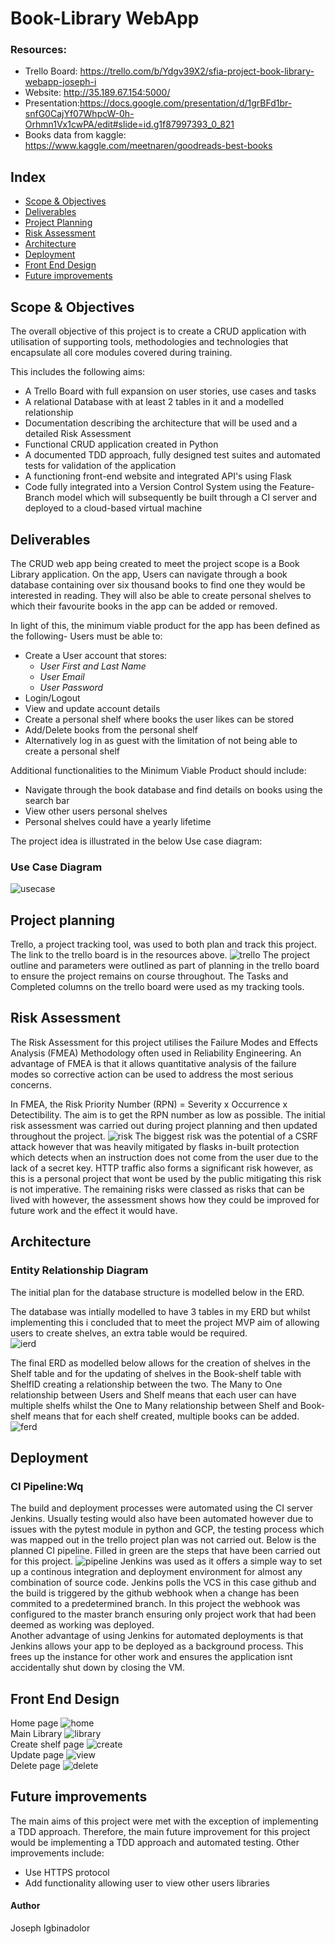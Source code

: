# Book-Library WebApp
### Resources:
* Trello Board: https://trello.com/b/Ydgv39X2/sfia-project-book-library-webapp-joseph-i
* Website: http://35.189.67.154:5000/
* Presentation:https://docs.google.com/presentation/d/1grBFd1br-snfG0CajYf07WhpcW-0h-Orhmn1Vx1cwPA/edit#slide=id.g1f87997393_0_821
* Books data from kaggle: https://www.kaggle.com/meetnaren/goodreads-best-books
## Index
* [Scope & Objectives](#scope-&-objectives)
* [Deliverables](#deliverables)
* [Project Planning](#project-planning)
* [Risk Assessment](#risk-assessment)
* [Architecture](#architecture)
* [Deployment](#deployment)
* [Front End Design](#front-end-design)
* [Future improvements](#future-improvements)

## Scope & Objectives 
The overall objective of this project is to create a CRUD application with utilisation of supporting tools, methodologies and technologies that encapsulate all core modules covered during training. 


This includes the following aims:
* A Trello Board with full expansion on user stories, use cases and tasks 
* A relational Database with at least 2 tables in it and a modelled relationship 
* Documentation describing the architecture that will be used and a detailed Risk Assessment 
* Functional CRUD application created in Python 
* A documented TDD approach, fully designed test suites and automated tests for validation of the application
* A functioning front-end website and integrated API's using Flask
* Code fully integrated into a Version Control System using the Feature-Branch model which will subsequently be built through a CI server and deployed to a cloud-based virtual machine

## Deliverables
The CRUD web app being created to meet the project scope is a Book Library application. On the app, Users can navigate through a book database containing over six thousand books to find one they would be interested in reading. They will also be able to create personal shelves to which their favourite books in the app can be added or removed. 

In light of this, the minimum viable product for the app has been defined as the following- 
Users must be able to:
* Create a User account that stores:
  * *User First and Last Name*
  * *User Email*
  * *User Password*
* Login/Logout 
* View and update account details
* Create a personal shelf where books the user likes can be stored
* Add/Delete books from the personal shelf
* Alternatively log in as guest with the limitation of not being able to create a personal shelf

Additional functionalities to the Minimum Viable Product should include:
* Navigate through the book database and find details on books using the search bar
* View other users personal shelves
* Personal shelves could have a yearly lifetime

The project idea is illustrated in the below Use case diagram:
### Use Case Diagram
![usecase][usecase]

## Project planning
Trello, a project tracking tool, was used to both plan and track this project. The link to the trello board is in the resources above. 
![trello][trello]
The project outline and parameters were outlined as part of planning in the trello board to ensure the project remains on course throughout. The Tasks and Completed columns on the trello board were used as my tracking tools. 
## Risk Assessment
The Risk Assessment for this project utilises the Failure Modes and Effects Analysis (FMEA) Methodology often used in Reliability Engineering. An advantage of FMEA is that it allows quantitative analysis of the failure modes so corrective action can be used to address the most serious concerns.

In FMEA, the Risk Priority Number (RPN) = Severity x Occurrence x Detectibility. The aim is to get the RPN number as low as possible. 
The initial risk assessment was carried out during project planning and then updated throughout the project.
![risk]
The biggest risk was the potential of a CSRF attack however that was heavily mitigated by flasks in-built protection which detects when an instruction does not come from the user due to the lack of a secret key. 
HTTP traffic also forms a significant risk however, as this is a personal project that wont be used by the public mitigating this risk is not imperative. 
The remaining risks were classed as risks that can be lived with however, the assessment shows how they could be improved for future work and the effect it would have.
## Architecture

### Entity Relationship Diagram
The initial plan for the database structure is modelled below in the ERD. 

The database was intially modelled to have 3 tables in my ERD but whilst implementing this i concluded that to meet the project MVP aim of allowing users to create shelves, an extra table would be required.   
![ierd]

The final ERD as modelled below allows for the creation of shelves in the Shelf table and for the updating of shelves in the Book-shelf table with ShelfID creating a relationship between the two. The Many to One relationship between Users and Shelf means that each user can have multiple shelfs whilst the One to Many relationship between Shelf and Book-shelf means that for each shelf created, multiple books can be added.
![ferd] 


## Deployment

### CI Pipeline:Wq
The build and deployment processes were automated using the CI server Jenkins. Usually testing would also have been automated however due to issues with the pytest module in python and GCP, the testing process which was mapped out in the trello project plan was not carried out. Below is the planned CI pipeline. Filled in green are the steps that have been carried out for this project. 
![pipeline] 
Jenkins was used as it offers a simple way to set up a continous integration and deployment environment for almost any combination of source code. Jenkins polls the VCS in this case github and the build is triggered by the github webhook when a change has been commited to a predetermined branch. In this project the webhook was configured to the master branch ensuring only project work that had been deemed as working was deployed.    
Another advantage of using Jenkins for automated deployments is that Jenkins allows your app to be deployed as a background process. This frees up the instance for other work and ensures the application isnt accidentally shut down by closing the VM.

## Front End Design
Home page 
![home]
<br>
Main Library 
![library]
<br>
Create shelf page 
![create]
<br>
Update page 
![view]
<br>
Delete page
![delete]

## Future improvements 
The main aims of this project were met with the exception of implementing a TDD approach. Therefore, the main future improvement for this project would be implementing a TDD approach and automated testing. 
Other improvements include:
* Use HTTPS protocol 
* Add functionality allowing user to view other users libraries

#### Author
Joseph Igbinadolor


[usecase]: https://i.imgur.com/ssZejFD.png
[trello]: https://i.imgur.com/gDVtoEa.png
[risk]: https://i.imgur.com/6wzviuE.png
[ierd]: https://i.imgur.com/3afg7oo.png
[ferd]: https://i.imgur.com/jVkdiBg.png
[pipeline]: https://i.imgur.com/749psqM.png
[home]: https://i.imgur.com/qriaf17.png
[library]: https://i.imgur.com/ivahCWK.png
[create]: https://i.imgur.com/7NUpymd.png
[view]: https://i.imgur.com/wtKYt2o.png
[delete]: https://i.imgur.com/Rn5OF5X.png

